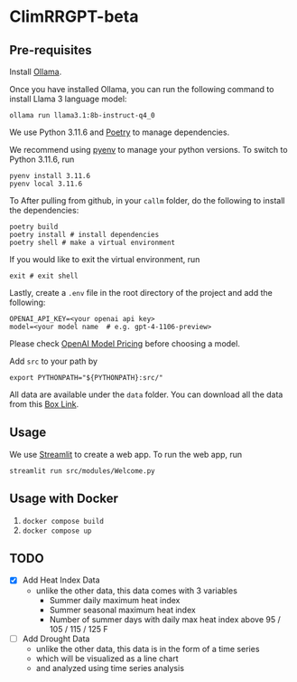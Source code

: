# ClimRRGPT-beta


## Pre-requisites

Install [Ollama](https://github.com/ollama/ollama).

Once you have installed Ollama, you can run the following command to install Llama 3 language model:
```
ollama run llama3.1:8b-instruct-q4_0
```

We use Python 3.11.6 and [Poetry](https://python-poetry.org/) to manage dependencies. 

We recommend using [pyenv](https://github.com/pyenv/pyenv) to manage your python versions. To switch to Python 3.11.6, run 
```
pyenv install 3.11.6
pyenv local 3.11.6
```

To After pulling from github, in your ``callm`` folder, do the following to install the dependencies:
```
poetry build
poetry install # install dependencies
poetry shell # make a virtual environment
```

If you would like to exit the virtual environment, run
```
exit # exit shell
```

Lastly, create a ``.env`` file in the root directory of the project and add the following:
```
OPENAI_API_KEY=<your openai api key>
model=<your model name  # e.g. gpt-4-1106-preview>
```
Please check [OpenAI Model Pricing](https://openai.com/pricing) before choosing a model.

Add ``src`` to your path by 
```
export PYTHONPATH="${PYTHONPATH}:src/"
```

All data are available under the ``data`` folder. You can download all the data from this [Box Link](https://anl.box.com/s/wm888zovyapyou1txae7g75ghpc7sxre).

## Usage
We use [Streamlit](https://streamlit.io) to create a web app. To run the web app, run
```
streamlit run src/modules/Welcome.py
```

## Usage with Docker

1. `docker compose build`
2. `docker compose up`

## TODO
- [x] Add Heat Index Data
  - unlike the other data, this data comes with 3 variables
    - Summer daily maximum heat index
    - Summer seasonal maximum heat index
    - Number of summer days with daily max heat index above 95 / 105 / 115 / 125 F
- [ ] Add Drought Data
  - unlike the other data, this data is in the form of a time series
  - which will be visualized as a line chart
  - and analyzed using time series analysis
